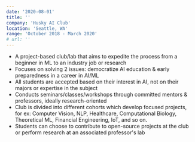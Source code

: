 ```yaml
---
date: '2020-08-01'
title: ''
company: 'Husky AI Club'
location: 'Seattle, WA'
range: 'October 2018 - March 2020'
# url: ''
---
```


- A project-based club/lab that aims to expedite the process from a beginner in ML to an industry job or research
- Focuses on solving 2 issues: democratize AI education & early preparedness in a career in AI/ML
- All students are accepted based on their interest in AI, not on their majors or expertise in the subject
- Conducts seminars/classes/workshops through committed mentors & professors, ideally research-oriented
- Club is divided into different cohorts which develop focused projects, for ex: Computer Vision, NLP, Healthcare, Computational Biology, Theoretical ML, Financial Engineering, IoT, and so on.
- Students can choose to contribute to open-source projects at the club or perform research at an associated professor's lab
